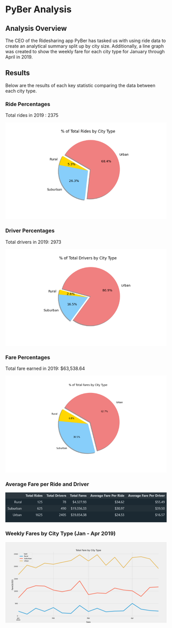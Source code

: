 # PyBer Analysis

## Analysis Overview

The CEO of the Ridesharing app PyBer has tasked us with using ride data to create an analytical summary split up by city size. Additionally, a line graph was created to show the weekly fare for each city type for January through April in 2019.

## Results

Below are the results of each key statistic comparing the data between each city type.

### Ride Percentages
Total rides in 2019 : 2375

![Ride Data](https://github.com/tyler-sanzo/PyBer_Analysis/blob/main/Analysis/Fig6.png)


### Driver Percentages
Total drivers in 2019: 2973

![Driver Data](https://github.com/tyler-sanzo/PyBer_Analysis/blob/main/Analysis/Fig7.png)


### Fare Percentages
Total fare earned in 2019: $63,538.64

![Fare Data](https://github.com/tyler-sanzo/PyBer_Analysis/blob/main/Analysis/Fig5.png)


### Average Fare per Ride and Driver

![Fare Averages](https://github.com/tyler-sanzo/PyBer_Analysis/blob/main/Analysis/PyBer_Overview_Summary.PNG)


### Weekly Fares by City Type (Jan - Apr 2019) 

![Weekly Fares](https://github.com/tyler-sanzo/PyBer_Analysis/blob/main/Analysis/PyBer_fare_summary.png)


